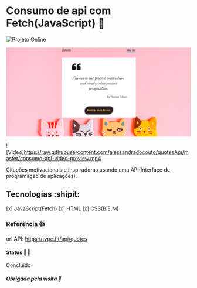 # Consumo de api com Fetch(JavaScript) :loudspeaker:

![Projeto Online](https://alessandradocouto.github.io/quotesApi/)

![Foto projeto](https://github.com/alessandradocouto/quotesApi/blob/master/quotes-api-by-alessandra-do-couto.png)

![Video]https://raw.githubusercontent.com/alessandradocouto/quotesApi/master/consumo-api-video-preview.mp4


Citações motivacionais e inspiradoras usando uma API(Interface de programação de aplicações).


## Tecnologias :shipit:

[x] JavaScript(Fetch)
[x] HTML
[x] CSS(B.E.M)

### Referência :+1:

url API: https://type.fit/api/quotes

#### Status :golfing_woman:

Concluído 

##### Obrigada pela visita :checkered_flag: